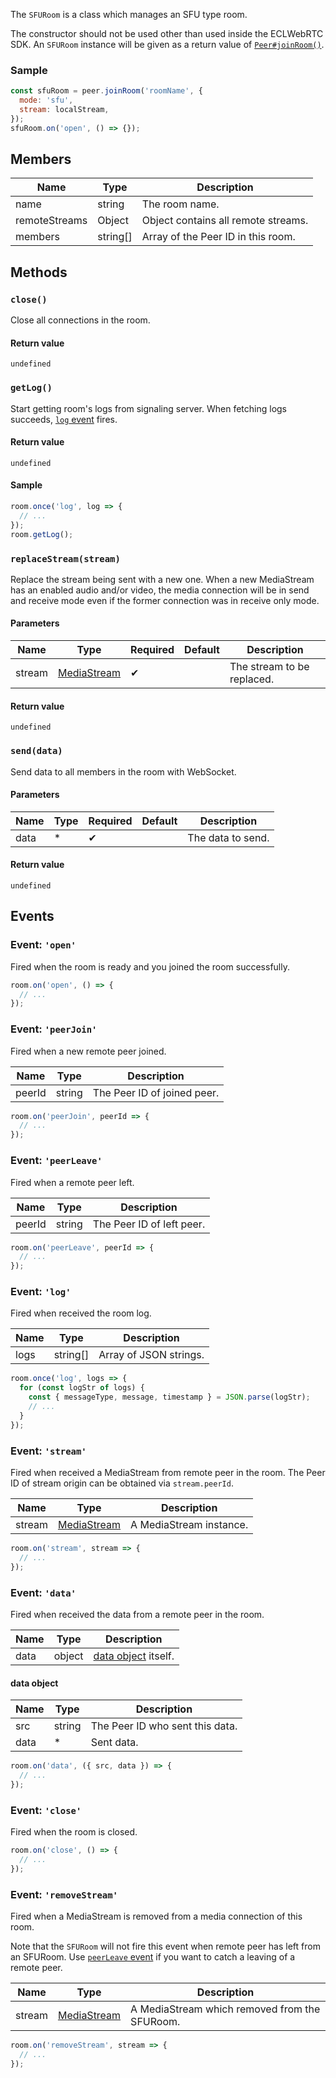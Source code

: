 The `SFURoom` is a class which manages an SFU type room.

The constructor should not be used other than used inside the ECLWebRTC SDK.
An `SFURoom` instance will be given as a return value of [`Peer#joinRoom()`](../peer#joinroomroomname-roomoptions).

### Sample

```js
const sfuRoom = peer.joinRoom('roomName', {
  mode: 'sfu',
  stream: localStream,
});
sfuRoom.on('open', () => {});
```

## Members

| Name          | Type     | Description                         |
| ------------- | -------- | ----------------------------------- |
| name          | string   | The room name.                      |
| remoteStreams | Object   | Object contains all remote streams. |
| members       | string[] | Array of the Peer ID in this room.  |

## Methods

### `close()`

Close all connections in the room.

#### Return value

`undefined`

### `getLog()`

Start getting room's logs from signaling server.
When fetching logs succeeds, [`log` event](#event-log) fires.

#### Return value

`undefined`

#### Sample

```js
room.once('log', log => {
  // ...
});
room.getLog();
```

### `replaceStream(stream)`

Replace the stream being sent with a new one.
When a new MediaStream has an enabled audio and/or video, the media connection
will be in send and receive mode even if the former connection was in receive
only mode.

#### Parameters

| Name   | Type          | Required | Default | Description                        |
| ------ | ------------- | -------- | ------- | ---------------------------------- |
| stream | [MediaStream] | ✔        |         | The stream to be replaced. |

#### Return value

`undefined`

### `send(data)`

Send data to all members in the room with WebSocket.

#### Parameters

| Name | Type | Required | Default | Description       |
| ---- | ---- | -------- | ------- | ----------------- |
| data | *    | ✔        |         | The data to send. |

#### Return value

`undefined`

## Events

### Event: `'open'`

Fired when the room is ready and you joined the room successfully.

```js
room.on('open', () => {
  // ...
});
```

### Event: `'peerJoin'`

Fired when a new remote peer joined.

| Name   | Type   | Description         |
| ------ | ------ | ------------------- |
| peerId | string | The Peer ID of joined peer. |

```js
room.on('peerJoin', peerId => {
  // ...
});
```

### Event: `'peerLeave'`

Fired when a remote peer left.

| Name   | Type   | Description       |
| ------ | ------ | ----------------- |
| peerId | string | The Peer ID of left peer. |

```js
room.on('peerLeave', peerId => {
  // ...
});
```

### Event: `'log'`

Fired when received the room log.

| Name | Type     | Description                  |
| ---- | -------- | ---------------------------- |
| logs | string[] | Array of JSON strings. |

```js
room.once('log', logs => {
  for (const logStr of logs) {
    const { messageType, message, timestamp } = JSON.parse(logStr);
    // ...
  }
});
```

### Event: `'stream'`

Fired when received a MediaStream from remote peer in the room.
The Peer ID of stream origin can be obtained via `stream.peerId`.

| Name   | Type          | Description           |
| ------ | ------------- | --------------------- |
| stream | [MediaStream] | A MediaStream instance. |

```js
room.on('stream', stream => {
  // ...
});
```

### Event: `'data'`

Fired when received the data from a remote peer in the room.

| Name | Type   | Description                                         |
| ---- | ------ | --------------------------------------------------- |
| data | object | [data object](#data-object) itself. |

#### data object

| Name | Type   | Description                     |
| ---- | ------ | ------------------------------- |
| src  | string | The Peer ID who sent this data. |
| data | *      | Sent data.                      |

```js
room.on('data', ({ src, data }) => {
  // ...
});
```

### Event: `'close'`

Fired when the room is closed.

```js
room.on('close', () => {
  // ...
});
```

### Event: `'removeStream'`

Fired when a MediaStream is removed from a media connection of this room.

Note that the `SFURoom` will not fire this event when remote peer has left from an SFURoom.
Use [`peerLeave` event](#event-peerleave) if you want to catch a leaving of a remote peer.

| Name   | Type          | Description           |
| ------ | ------------- | --------------------- |
| stream | [MediaStream] | A MediaStream which removed from the SFURoom. |

```js
room.on('removeStream', stream => {
  // ...
});
```

[MediaStream]: https://w3c.github.io/mediacapture-main/#mediastream
